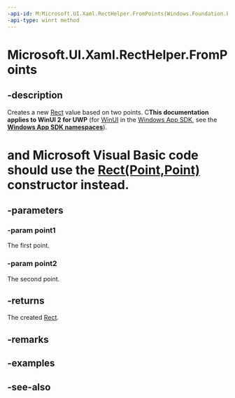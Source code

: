 ```yaml
---
-api-id: M:Microsoft.UI.Xaml.RectHelper.FromPoints(Windows.Foundation.Point,Windows.Foundation.Point)
-api-type: winrt method
---
```


<!-- Method syntax
public Windows.Foundation.Rect FromPoints(Windows.Foundation.Point point1, Windows.Foundation.Point point2)
-->

# Microsoft.UI.Xaml.RectHelper.FromPoints

## -description

Creates a new [Rect](/uwp/api/windows.foundation.rect) value based on two points. C**This documentation applies to WinUI 2 for UWP** (for [WinUI](/windows/apps/winui/winui3/) in the [Windows App SDK](/windows/apps/windows-app-sdk/), see the **[Windows App SDK namespaces](/windows/windows-app-sdk/api/winrt/)**).

# and Microsoft Visual Basic code should use the [Rect(Point,Point)](/dotnet/api/windows.foundation.rect.-ctor?view=dotnet-uwp-10.0&preserve-view=true#Windows_Foundation_Rect__ctor_Windows_Foundation_Point_Windows_Foundation_Point_) constructor instead.

## -parameters

### -param point1

The first point.

### -param point2

The second point.

## -returns

The created [Rect](/uwp/api/windows.foundation.rect).

## -remarks

## -examples

## -see-also

